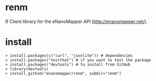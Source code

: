 # renm

R Client library for the eNanoMapper API (http://enanomapper.net/).

# install

    > install.packages(c("curl", "jsonlite")) # dependencies
    > install.packages("testthat") # if you want to test the package
    > install.packages("devtools") # to install from GitHub
    > library(devtools)
    > install_github("enanomapper/renm", subdir="renm")

